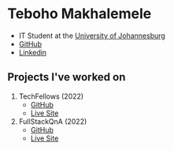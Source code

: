# Teboho Makhalemele
- IT Student at the [University of Johannesburg](https://uj.ac.za)
- [GitHub](https://github.com/teboho)
- [Linkedin](https://www.linkedin.com/in/askteboho/)
      
## Projects I've worked on
1. TechFellows (2022) 
      - [GitHub](https://github.com/teboho/TechFellows)
      - [Live Site](https://techfellows.azurewebsites.net)
2. FullStackQnA (2022)
      - [GitHub](https://github.com/teboho/fullstackqna)
      - [Live Site](https://fullstackqna.web.app)

